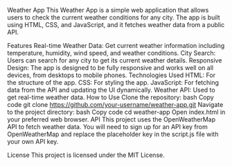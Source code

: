 Weather App
This Weather App is a simple web application that allows users to check the current weather conditions for any city. The app is built using HTML, CSS, and JavaScript, and it fetches weather data from a public API.

Features
Real-time Weather Data: Get current weather information including temperature, humidity, wind speed, and weather conditions.
City Search: Users can search for any city to get its current weather details.
Responsive Design: The app is designed to be fully responsive and works well on all devices, from desktops to mobile phones.
Technologies Used
HTML: For the structure of the app.
CSS: For styling the app.
JavaScript: For fetching data from the API and updating the UI dynamically.
Weather API: Used to get real-time weather data.
How to Use
Clone the repository:
bash
Copy code
git clone https://github.com/your-username/weather-app.git
Navigate to the project directory:
bash
Copy code
cd weather-app
Open index.html in your preferred web browser.
API
This project uses the OpenWeatherMap API to fetch weather data. You will need to sign up for an API key from OpenWeatherMap and replace the placeholder key in the script.js file with your own API key.



License
This project is licensed under the MIT License.
